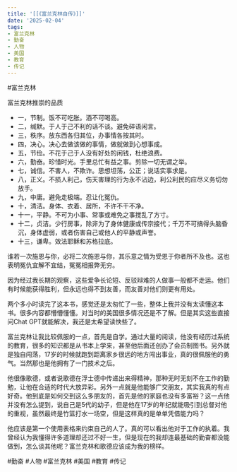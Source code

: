 ```yaml
---
title: '[[《富兰克林自传》]]'
date: '2025-02-04'
tags:
- 富兰克林
- 勤奋
- 人物
- 美国
- 教育
- 传记
---
```

#富兰克林

富兰克林推崇的品质
- 一，节制。饭不可吃胀。酒不可喝高。
- 二，缄默。于人于己不利的话不谈。避免碎语闲言。
- 三，秩序。放东西各归其位，办事情各按其时。
- 四，决心。决心去做该做的事情，做就做到心想事成。
- 五，节俭。不花于己于人没有好处的闲钱，杜绝浪费。
- 六，勤奋。珍惜时光。手里总忙有益之事。剪除一切无谓之举。
- 七，诚信。不害人，不欺诈。思想坦荡，公正；说话实事求是。
- 八，正义。不损人利己，伤天害理的行为永不沾边，利公利民的应尽义务切勿放手。
- 九，中庸。避免走极端。忍让化冤仇。
- 十，清洁。身体、衣着、居所，不许不干不净。
- 十一，平静。不可为小事、常事或难免之事搅乱了方寸。
- 十二，贞洁。少行房事，除非为了身体健康或传宗接代；千万不可搞得头脑昏沉，身体虚弱，或者伤害自己或他人的平静或声誉。
- 十三，谦卑。效法耶稣和苏格拉底。

谁若一次施恩与你，必将二次施恩与你，其乐意之情为受恩于你者所不及也。这也表明冤仇宜解不宜结，冤冤相报弊无穷。

因为经过我长期的观察，这些爱争长论短、反驳辩难的人做事一般都不走运。他们有时候能获得胜利，但永远也得不到友善，而友善对他们则更有用处。

两个多小时读完了这本书，感觉还是太匆忙了一些，整体上我并没有太读懂这本书。很多内容都懵懵懂懂。对当时的美国很多情况还是不了解。但是其实这些直接问Chat GPT就能解决，我还是太希望读快些了。

富兰克林让我比较佩服的一点，首先是自学。通过大量的阅读，他没有经历过系统的教育，很多的知识都是从书本上学来，甚至他后面还创办了会员制图书。另外就是独自闯荡，17岁的时候就跑到距离家乡很远的地方闯出事业，真的很佩服他的勇气。当然那也是他拥有了一门技术之后。

他很像歌德，或者说歌德在浮士德中传递出来得精神，那种无时无刻不在工作的勤勉，让他在合适的时代大放异彩。另外一点就是他能够广交朋友，其实我真的有点好奇。他到底是如何交到这么多朋友的，首先是他的家庭也没有多富裕？这一点他并没有怎么提到，说自己是5代的幼子，但是他在17岁的年纪就能吸引到总督对他的重视，虽然最终是竹篮打水一场空，但是这样真的是单单凭借能力吗？

他应该是第一个使用表格来约束自己的人了。真的可以看出他对于工作的执着。我曾经认为我懂得许多道理却还过不好一生，但是现在的我却连最基础的勤奋都没能做到，怎么谈其他呢？富兰克林和歌德应该成为我的榜样。

#勤奋 #人物 #富兰克林 #美国 #教育 #传记
